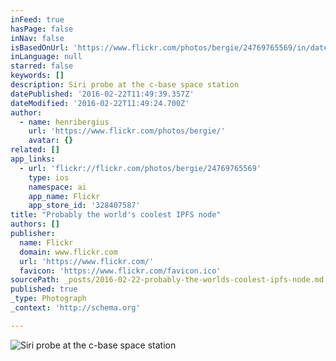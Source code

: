 ```yaml
---
inFeed: true
hasPage: false
inNav: false
isBasedOnUrl: 'https://www.flickr.com/photos/bergie/24769765569/in/datetaken-public/'
inLanguage: null
starred: false
keywords: []
description: Siri probe at the c-base space station
datePublished: '2016-02-22T11:49:39.357Z'
dateModified: '2016-02-22T11:49:24.700Z'
author:
  - name: henribergius
    url: 'https://www.flickr.com/photos/bergie/'
    avatar: {}
related: []
app_links:
  - url: 'flickr://flickr.com/photos/bergie/24769765569'
    type: ios
    namespace: ai
    app_name: Flickr
    app_store_id: '328407587'
title: "Probably the world's coolest IPFS node"
authors: []
publisher:
  name: Flickr
  domain: www.flickr.com
  url: 'https://www.flickr.com/'
  favicon: 'https://www.flickr.com/favicon.ico'
sourcePath: _posts/2016-02-22-probably-the-worlds-coolest-ipfs-node.md
published: true
_type: Photograph
_context: 'http://schema.org'

---
```

![Siri probe at the c-base space station](https://farm2.staticflickr.com/1706/24769765569_516ff61b25_b.jpg)